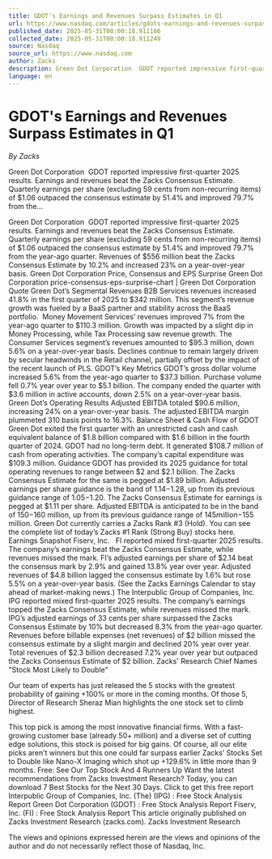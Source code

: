 ```yaml
---
title: GDOT's Earnings and Revenues Surpass Estimates in Q1
url: https://www.nasdaq.com/articles/gdots-earnings-and-revenues-surpass-estimates-q1
published_date: 2025-05-31T00:00:18.911166
collected_date: 2025-05-31T00:00:18.911249
source: Nasdaq
source_url: https://www.nasdaq.com
author: Zacks
description: Green Dot Corporation  GDOT reported impressive first-quarter 2025 results. Earnings and revenues beat the Zacks Consensus Estimate. Quarterly earnings per share (excluding 59 cents from non-recurring items) of $1.06 outpaced the consensus estimate by 51.4% and improved 79.7% from the...
language: en
---
```


# GDOT's Earnings and Revenues Surpass Estimates in Q1

*By Zacks*

Green Dot Corporation  GDOT reported impressive first-quarter 2025 results. Earnings and revenues beat the Zacks Consensus Estimate. Quarterly earnings per share (excluding 59 cents from non-recurring items) of $1.06 outpaced the consensus estimate by 51.4% and improved 79.7% from the...

Green Dot Corporation  GDOT reported impressive first-quarter 2025 results. Earnings and revenues beat the Zacks Consensus Estimate. Quarterly earnings per share (excluding 59 cents from non-recurring items) of $1.06 outpaced the consensus estimate by 51.4% and improved 79.7% from the year-ago quarter. Revenues of $556 million beat the Zacks Consensus Estimate by 10.2% and increased 23% on a year-over-year basis. 
 Green Dot Corporation Price, Consensus and EPS Surprise Green Dot Corporation price-consensus-eps-surprise-chart | Green Dot Corporation Quote Green Dot’s Segmental Revenues B2B Services revenues increased 41.8% in the first quarter of 2025 to $342 million. This segment’s revenue growth was fueled by a BaaS partner and stability across the BaaS portfolio.  Money Movement Services’ revenues improved 7% from the year-ago quarter to $110.3 million. Growth was impacted by a slight dip in Money Processing, while Tax Processing saw revenue growth. The Consumer Services segment’s revenues amounted to $95.3 million, down 5.6% on a year-over-year basis. Declines continue to remain largely driven by secular headwinds in the Retail channel, partially offset by the impact of the recent launch of PLS. GDOT’s Key Metrics GDOT’s gross dollar volume increased 5.6% from the year-ago quarter to $37.3 billion. Purchase volume fell 0.7% year over year to $5.1 billion. The company ended the quarter with $3.6 million in active accounts, down 2.5% on a year-over-year basis. 
 Green Dot’s Operating Results Adjusted EBITDA totaled $90.6 million, increasing 24% on a year-over-year basis. The adjusted EBITDA margin plummeted 310 basis points to 16.3%. Balance Sheet &amp; Cash Flow of GDOT Green Dot exited the first quarter with an unrestricted cash and cash equivalent balance of $1.8 billion compared with $1.6 billion in the fourth quarter of 2024. GDOT had no long-term debt. It generated $108.7 million of cash from operating activities. The company’s capital expenditure was $109.3 million. Guidance GDOT has provided its 2025 guidance for total operating revenues to range between $2 and $2.1 billion. The Zacks Consensus Estimate for the same is pegged at $1.89 billion. Adjusted earnings per share guidance is the band of $1.14-$1.28, up from its previous guidance range of $1.05-$1.20. The Zacks Consensus Estimate for earnings is pegged at $1.11 per share. Adjusted EBITDA is anticipated to be in the band of $150-$160 million, up from its previous guidance range of $145 million-$155 million. Green Dot currently carries a Zacks Rank #3 (Hold). You can see  the complete list of today’s Zacks #1 Rank (Strong Buy) stocks here. 
 Earnings Snapshot Fiserv, Inc.   FI reported mixed first-quarter 2025 results. The company’s earnings beat the Zacks Consensus Estimate, while revenues missed the mark. FI’s adjusted earnings per share of $2.14 beat the consensus mark by 2.9% and gained 13.8% year over year. Adjusted revenues of $4.8 billion lagged the consensus estimate by 1.6% but rose 5.5% on a year-over-year basis. (See the Zacks Earnings Calendar to stay ahead of market-making news.) The Interpublic Group of Companies, Inc.  IPG reported mixed first-quarter 2025 results. The company’s earnings topped the Zacks Consensus Estimate, while revenues missed the mark. IPG’s adjusted earnings of 33 cents per share surpassed the Zacks Consensus Estimate by 10% but decreased 8.3% from the year-ago quarter. Revenues before billable expenses (net revenues) of $2 billion missed the consensus estimate by a slight margin and declined 20% year over year. Total revenues of $2.3 billion decreased 7.2% year over year but outpaced the Zacks Consensus Estimate of $2 billion. 
 Zacks' Research Chief Names "Stock Most Likely to Double" 
 
 Our team of experts has just released the 5 stocks with the greatest probability of gaining +100% or more in the coming months. Of those 5, Director of Research Sheraz Mian highlights the one stock set to climb highest. 
 
 This top pick is among the most innovative financial firms. With a fast-growing customer base (already 50+ million) and a diverse set of cutting edge solutions, this stock is poised for big gains. Of course, all our elite picks aren’t winners but this one could far surpass earlier Zacks’ Stocks Set to Double like Nano-X Imaging which shot up +129.6% in little more than 9 months. Free: See Our Top Stock And 4 Runners Up Want the latest recommendations from Zacks Investment Research? Today, you can download 7 Best Stocks for the Next 30 Days. Click to get this free report Interpublic Group of Companies, Inc. (The) (IPG) : Free Stock Analysis Report Green Dot Corporation (GDOT) : Free Stock Analysis Report Fiserv, Inc. (FI) : Free Stock Analysis Report This article originally published on Zacks Investment Research (zacks.com). Zacks Investment Research

The views and opinions expressed herein are the views and opinions of the author and do not necessarily reflect those of Nasdaq, Inc.